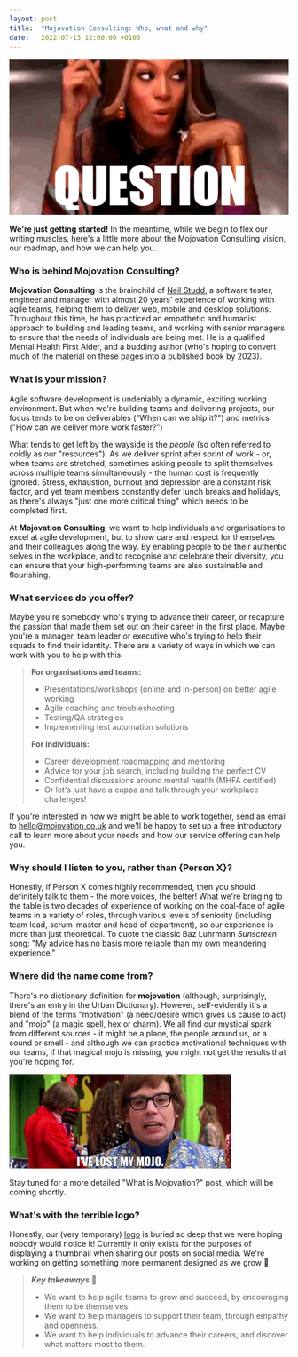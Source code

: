 ```yaml
---
layout: post
title:  "Mojovation Consulting: Who, what and why"
date:   2022-07-13 12:00:00 +0100
---
```


![Destiny's Child - Independent Women, Pt. 1 - "Question"](/assets/img/destinys-child-question.gif)

**We're just getting started!** In the meantime, while we begin to flex our writing muscles, here's a little more about the Mojovation Consulting vision, our roadmap, and how we can help you.

### Who is behind Mojovation Consulting?

**Mojovation Consulting** is the brainchild of <a href="https://www.neilstudd.com">Neil Studd</a>, a software tester, engineer and manager with almost 20 years' experience of working with agile teams, helping them to deliver web, mobile and desktop solutions. Throughout this time, he has practiced an empathetic and humanist approach to building and leading teams, and working with senior managers to ensure that the needs of individuals are being met. He is a qualified Mental Health First Aider, and a budding author (who's hoping to convert much of the material on these pages into a published book by 2023).

### What is your mission?

Agile software development is undeniably a dynamic, exciting working environment. But when we're building teams and delivering projects, our focus tends to be on deliverables ("When can we ship it?") and metrics ("How can we deliver more work faster?")

What tends to get left by the wayside is the _people_ (so often referred to coldly as our "resources"). As we deliver sprint after sprint of work - or, when teams are stretched, sometimes asking people to split themselves across multiple teams simultaneously - the human cost is frequently ignored. Stress, exhaustion, burnout and depression are a constant risk factor, and yet team members constantly defer lunch breaks and holidays, as there's always "just one more critical thing" which needs to be completed first.

At **Mojovation Consulting**, we want to help individuals and organisations to excel at agile development, but to show care and respect for themselves and their colleagues along the way. By enabling people to be their authentic selves in the workplace, and to recognise and celebrate their diversity, you can ensure that your high-performing teams are also sustainable and flourishing.

### What services do you offer?

Maybe you're somebody who's trying to advance their career, or recapture the passion that made them set out on their career in the first place. Maybe you're a manager, team leader or executive who's trying to help their squads to find their identity. There are a variety of ways in which we can work with you to help with this: 

> **For organisations and teams:**
> * Presentations/workshops (online and in-person) on better agile working
> * Agile coaching and troubleshooting
> * Testing/QA strategies
> * Implementing test automation solutions
> 
> **For individuals:**
> * Career development roadmapping and mentoring 
> * Advice for your job search, including building the perfect CV 
> * Confidential discussions around mental health (MHFA certified)
> * Or let's just have a cuppa and talk through your workplace challenges!

If you're interested in how we might be able to work together, send an email to <a href="mailto:hello@mojovation.co.uk">hello@mojovation.co.uk</a> and we'll be happy to set up a free introductory call to learn more about your needs and how our service offering can help you.

### Why should I listen to you, rather than {Person X}?

Honestly, if Person X comes highly recommended, then you should definitely talk to them - the more voices, the better! What we're bringing to the table is two decades of experience of working on the coal-face of agile teams in a variety of roles, through various levels of seniority (including team lead, scrum-master and head of department), so our experience is more than just theoretical. To quote the classic Baz Luhrmann _Sunscreen_ song: "My advice has no basis more reliable than my own meandering experience."

### Where did the name come from?

There's no dictionary definition for **mojovation** (although, surprisingly, there's an entry in the Urban Dictionary). However, self-evidently it's a blend of the terms "motivation" (a need/desire which gives us cause to act) and "mojo" (a magic spell, hex or charm). We all find our mystical spark from different sources - it might be a place, the people around us, or a sound or smell - and although we can practice motivational techniques with our teams, if that magical mojo is missing, you might not get the results that you're hoping for.

![Austin Powers has lost his mojo.](/assets/img/austin-mojo.gif)

Stay tuned for a more detailed "What is Mojovation?" post, which will be coming shortly.

### What's with the terrible logo?

Honestly, our (very temporary) [logo](/assets/img/temporary_logo.png) is buried so deep that we were hoping nobody would notice it! Currently it only exists for the purposes of displaying a thumbnail when sharing our posts on social media. We're working on getting something more permanent designed as we grow 🌱 

> **_Key takeaways_** 📝  
> * We want to help agile teams to grow and succeed, by encouraging them to be themselves.
> * We want to help managers to support their team, through empathy and openness.
> * We want to help individuals to advance their careers, and discover what matters most to them.